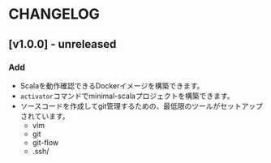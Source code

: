 # CHANGELOG

## [v1.0.0] - unreleased
### Add
* Scalaを動作確認できるDockerイメージを構築できます。
* `activator`コマンドでminimal-scalaプロジェクトを構築できます。
* ソースコードを作成してgit管理するための、最低限のツールがセットアップされています。
    * vim
    * git
    * git-flow
    * .ssh/
